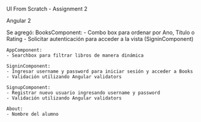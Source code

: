 UI From Scratch - Assignment 2

Angular 2

Se agregó:
	BooksComponent:
	- Combo box para ordenar por Ano, Título o Rating
	- Solicitar autenticación para acceder a la vista (SigninComponent)

	AppComponent:
	- Searchbox para filtrar libros de manera dinámica

	SigninComponent:
	- Ingresar username y password para iniciar sesión y acceder a Books
	- Validación utilizando Angular validators

	SignupComponent:
	- Registrar nuevo usuario ingresando username y password
	- Validación utilizando Angular validators

	About:
	- Nombre del alumno